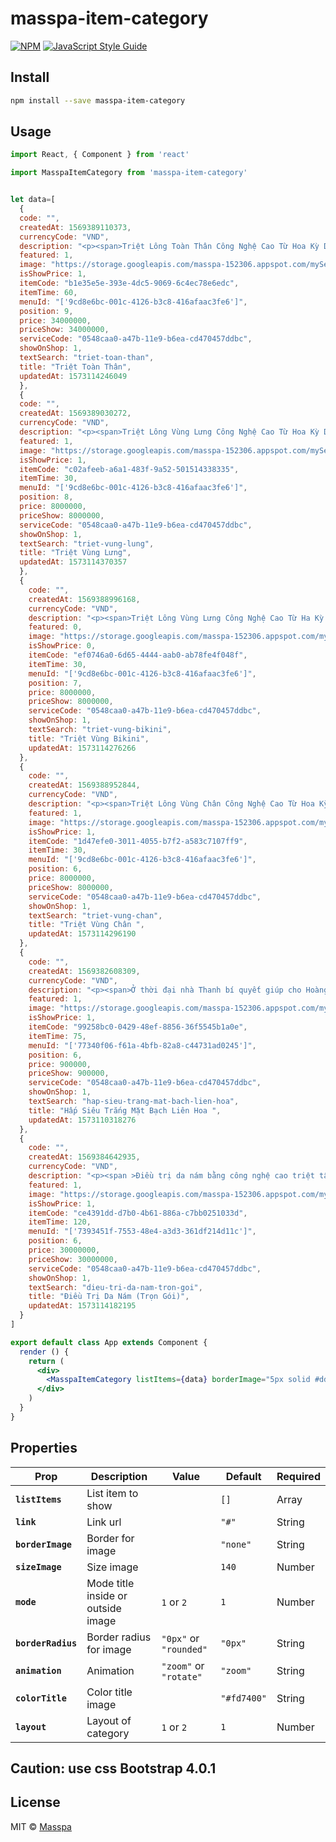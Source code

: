 # masspa-item-category

> 

[![NPM](https://img.shields.io/npm/v/masspa-item-category.svg)](https://www.npmjs.com/package/masspa-item-category) [![JavaScript Style Guide](https://img.shields.io/badge/code_style-standard-brightgreen.svg)](https://standardjs.com)

## Install

```bash
npm install --save masspa-item-category
```

## Usage

```jsx
import React, { Component } from 'react'

import MasspaItemCategory from 'masspa-item-category'


let data=[
  {
  code: "",
  createdAt: 1569389110373,
  currencyCode: "VND",
  description: "<p><span>Triệt Lông Toàn Thân Công Nghệ Cao Từ Hoa Kỳ DIODE LASER </span></p>",
  featured: 1,
  image: "https://storage.googleapis.com/masspa-152306.appspot.com/myServices/0548caa0-a47b-11e9-b6ea-cd470457ddbc/menu-item/0548caa0-a47b-11e9-b6ea-cd470457ddbc_1571041584009.jpg",
  isShowPrice: 1,
  itemCode: "b1e35e5e-393e-4dc5-9069-6c4ec78e6edc",
  itemTime: 60,
  menuId: "['9cd8e6bc-001c-4126-b3c8-416afaac3fe6']",
  position: 9,
  price: 34000000,
  priceShow: 34000000,
  serviceCode: "0548caa0-a47b-11e9-b6ea-cd470457ddbc",
  showOnShop: 1,
  textSearch: "triet-toan-than",
  title: "Triệt Toàn Thân",
  updatedAt: 1573114246049
  },
  {
  code: "",
  createdAt: 1569389030272,
  currencyCode: "VND",
  description: "<p><span>Triệt Lông Vùng Lưng Công Nghệ Cao Từ Hoa Kỳ DIODE LASER </span></p>",
  featured: 1,
  image: "https://storage.googleapis.com/masspa-152306.appspot.com/myServices/0548caa0-a47b-11e9-b6ea-cd470457ddbc/menu-item/0548caa0-a47b-11e9-b6ea-cd470457ddbc_1571041758985.jpg",
  isShowPrice: 1,
  itemCode: "c02afeeb-a6a1-483f-9a52-501514338335",
  itemTime: 30,
  menuId: "['9cd8e6bc-001c-4126-b3c8-416afaac3fe6']",
  position: 8,
  price: 8000000,
  priceShow: 8000000,
  serviceCode: "0548caa0-a47b-11e9-b6ea-cd470457ddbc",
  showOnShop: 1,
  textSearch: "triet-vung-lung",
  title: "Triệt Vùng Lưng",
  updatedAt: 1573114370357
  },
  {
    code: "",
    createdAt: 1569388996168,
    currencyCode: "VND",
    description: "<p><span>Triệt Lông Vùng Lưng Công Nghệ Cao Từ Ha Kỳ DIODE LASER </span></p>",
    featured: 0,
    image: "https://storage.googleapis.com/masspa-152306.appspot.com/myServices/0548caa0-a47b-11e9-b6ea-cd470457ddbc/menu-item/0548caa0-a47b-11e9-b6ea-cd470457ddbc_1571039380264.jpg",
    isShowPrice: 0,
    itemCode: "ef0746a0-6d65-4444-aab0-ab78fe4f048f",
    itemTime: 30,
    menuId: "['9cd8e6bc-001c-4126-b3c8-416afaac3fe6']",
    position: 7,
    price: 8000000,
    priceShow: 8000000,
    serviceCode: "0548caa0-a47b-11e9-b6ea-cd470457ddbc",
    showOnShop: 1,
    textSearch: "triet-vung-bikini",
    title: "Triệt Vùng Bikini",
    updatedAt: 1573114276266
  },
  {
    code: "",
    createdAt: 1569388952844,
    currencyCode: "VND",
    description: "<p><span>Triệt Lông Vùng Chân Công Nghệ Cao Từ Hoa Kỳ DIODE LASER </span></p>",
    featured: 1,
    image: "https://storage.googleapis.com/masspa-152306.appspot.com/myServices/0548caa0-a47b-11e9-b6ea-cd470457ddbc/menu-item/0548caa0-a47b-11e9-b6ea-cd470457ddbc_1571042020876.jpg",
    isShowPrice: 1,
    itemCode: "1d47efe0-3011-4055-b7f2-a583c7107ff9",
    itemTime: 30,
    menuId: "['9cd8e6bc-001c-4126-b3c8-416afaac3fe6']",
    position: 6,
    price: 8000000,
    priceShow: 8000000,
    serviceCode: "0548caa0-a47b-11e9-b6ea-cd470457ddbc",
    showOnShop: 1,
    textSearch: "triet-vung-chan",
    title: "Triệt Vùng Chân ",
    updatedAt: 1573114296190
  },
  {
    code: "",
    createdAt: 1569382608309,
    currencyCode: "VND",
    description: "<p><span>Ở thời đại nhà Thanh bí quyết giúp cho Hoàng Hậu giữ mãi tuổi thanh xuân duy trì làn da luôn luôn căng mịn và trắng hồng rạng rỡ. Đó là nhờ vào loại mặt nạ bào chế từ nguyên liệu chính là Tuyết giáp cùng với các loại dược liệu hiếm như Hoàng kỳ, Bạch phụ tử, Nhân sâm hảo hạng, Bạch truật, Bạch chỉ được bào chế với công thức chuẩn tỷ lệ vàng có tên là Bạch Liên Hoa và được lưu truyền đến ngày hôm nay.</span></p><p><span >*Bước 10: Thoa dưỡng da mặt và dưỡng mềm môi bơ hạt mỡ</span></p>",
    featured: 1,
    image: "https://storage.googleapis.com/masspa-152306.appspot.com/myServices/0548caa0-a47b-11e9-b6ea-cd470457ddbc/menu-item/0548caa0-a47b-11e9-b6ea-cd470457ddbc_1571037973420.jpg",
    isShowPrice: 1,
    itemCode: "99258bc0-0429-48ef-8856-36f5545b1a0e",
    itemTime: 75,
    menuId: "['77340f06-f61a-4bfb-82a8-c44731ad0245']",
    position: 6,
    price: 900000,
    priceShow: 900000,
    serviceCode: "0548caa0-a47b-11e9-b6ea-cd470457ddbc",
    showOnShop: 1,
    textSearch: "hap-sieu-trang-mat-bach-lien-hoa",
    title: "Hấp Siêu Trắng Mặt Bạch Liên Hoa ",
    updatedAt: 1573110318276
  },
  {
    code: "",
    createdAt: 1569384642935,
    currencyCode: "VND",
    description: "<p><span >Điều trị da nám bằng công nghệ cao triệt tận gốc nám bằng thuốc đặc trị </span></p>",
    featured: 1,
    image: "https://storage.googleapis.com/masspa-152306.appspot.com/myServices/0548caa0-a47b-11e9-b6ea-cd470457ddbc/menu-item/0548caa0-a47b-11e9-b6ea-cd470457ddbc_1571040630381.jpg",
    isShowPrice: 1,
    itemCode: "ce4391dd-d7b0-4b61-886a-c7bb0251033d",
    itemTime: 120,
    menuId: "['7393451f-7553-48e4-a3d3-361df214d11c']",
    position: 6,
    price: 30000000,
    priceShow: 30000000,
    serviceCode: "0548caa0-a47b-11e9-b6ea-cd470457ddbc",
    showOnShop: 1,
    textSearch: "dieu-tri-da-nam-tron-goi",
    title: "Điều Trị Da Nám (Trọn Gói)",
    updatedAt: 1573114182195
  }
]

export default class App extends Component {
  render () {
    return (
      <div>
        <MasspaItemCategory listItems={data} borderImage="5px solid #ddd" sizeImage={180} mode={1}  animation="rotate" layout={1} colorTitle="red" borderRadius="rounded"/>
      </div>
    )
  }
}
```

## Properties

| Prop                      | Description                             | Value                         | Default       | Required | 
| ------------------------- |-----------------------------------------|-------------------------------|---------------|----------|
| **`listItems`**           | List item to show                       |                               | `[]`          |  Array   |
| **`link`**                | Link url                                |                               | `"#"`         |  String  |
| **`borderImage`**         | Border for image                        |                               | `"none"`      |  String  |            
| **`sizeImage`**           | Size image                              |                               | `140`         |  Number  |
| **`mode`**                | Mode title inside or outside image      | `1` or `2`                    | `1`           |  Number  |
| **`borderRadius`**        | Border radius for image                 | `"0px"` or `"rounded"`        | `"0px"`       |  String  |
| **`animation`**           | Animation                               | `"zoom"` or `"rotate"`        | `"zoom"`      |  String  |
| **`colorTitle`**          | Color title image                       |                               | `"#fd7400"`   |  String  |
| **`layout`**              | Layout of category                      | `1` or `2`                    | `1`           |  Number  |


## Caution: use css Bootstrap 4.0.1

## License

MIT © [Masspa](https://github.com/thinktodo-dev)
